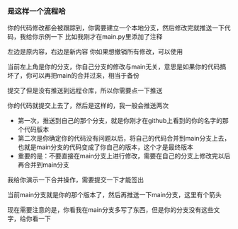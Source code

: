 ### 是这样一个流程哈 
你的代码修改都会被跟踪到，你需要建立一个本地分支，然后修改完就推送一下代码，我给你示例一下
比如我刚才在main.py里添加了注释

左边是原内容，右边是新内容
你如果想撤销所有修改，可以使用


当前左上角是你的分支，你自己分支的修改与main无关，意思是如果你的代码搞坏了，你可以再把main的合并过来，相当于备份

提交了但是没有推送到远程仓库，所以你需要点一下推送

你的代码就提交上去了，然后是这样的，我一般会推送两次


- 第一次，推送到自己的那个分支，就是你刚才在github上看到的你的名字的那个代码版本
- 第二次是你确定你的代码没有问题以后，将自己的代码合并到main分支上去，也就是main分支的代码变成了你自己的版本，这个才是最终版本
- 重要的是：不要直接在main分支上进行修改，需要在自己的分支上修改完以后再合并到main分支

我给你演示一下合并操作，需要提交一下才能签出


当前main分支就是你的那个版本了，然后再推送一下main分支，这里有个箭头

现在需要注意的是，你看我在main分支多写了东西，但是你的分支没有这些文字，给你看一下